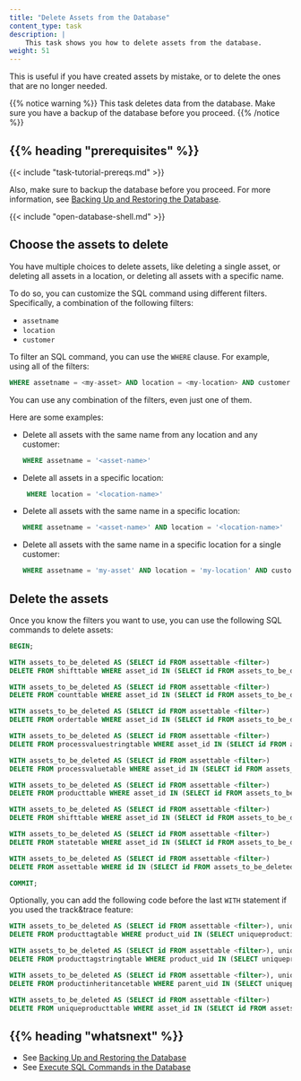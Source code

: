 ```yaml
---
title: "Delete Assets from the Database"
content_type: task
description: |
    This task shows you how to delete assets from the database.
weight: 51
---
```


<!-- overview -->

This is useful if you have created assets by mistake, or to delete
the ones that are no longer needed.

{{% notice warning %}} This task deletes data from the database. Make sure you
have a backup of the database before you proceed. {{% /notice %}}

## {{% heading "prerequisites" %}}

{{< include "task-tutorial-prereqs.md" >}}

Also, make sure to backup the database before you proceed. For more information,
see [Backing Up and Restoring the Database](TODO).

<!-- steps -->

{{< include "open-database-shell.md" >}}

## Choose the assets to delete

You have multiple choices to delete assets, like deleting a single asset, or
deleting all assets in a location, or deleting all assets with a specific name.

To do so, you can customize the SQL command using different filters. Specifically,
a combination of the following filters:

- `assetname`
- `location`
- `customer`

To filter an SQL command, you can use the `WHERE` clause. For example, using all
of the filters:

```sql
WHERE assetname = <my-asset> AND location = <my-location> AND customer = <my-customer>;
```

You can use any combination of the filters, even just one of them.

Here are some examples:

- Delete all assets with the same name  from any location and any customer:

  ```sql
  WHERE assetname = '<asset-name>'
  ```

- Delete all assets in a specific location:

  ```sql
   WHERE location = '<location-name>'
   ```

- Delete all assets with the same name in a specific location:

  ```sql
  WHERE assetname = '<asset-name>' AND location = '<location-name>'
  ```

- Delete all assets with the same name in a specific location for a single customer:

  ```sql
  WHERE assetname = 'my-asset' AND location = 'my-location' AND customer = 'customer'
  ```

## Delete the assets

Once you know the filters you want to use, you can use the following SQL commands
to delete assets:

```sql
BEGIN;

WITH assets_to_be_deleted AS (SELECT id FROM assettable <filter>)
DELETE FROM shifttable WHERE asset_id IN (SELECT id FROM assets_to_be_deleted);

WITH assets_to_be_deleted AS (SELECT id FROM assettable <filter>)
DELETE FROM counttable WHERE asset_id IN (SELECT id FROM assets_to_be_deleted);

WITH assets_to_be_deleted AS (SELECT id FROM assettable <filter>)
DELETE FROM ordertable WHERE asset_id IN (SELECT id FROM assets_to_be_deleted);

WITH assets_to_be_deleted AS (SELECT id FROM assettable <filter>)
DELETE FROM processvaluestringtable WHERE asset_id IN (SELECT id FROM assets_to_be_deleted);

WITH assets_to_be_deleted AS (SELECT id FROM assettable <filter>)
DELETE FROM processvaluetable WHERE asset_id IN (SELECT id FROM assets_to_be_deleted);

WITH assets_to_be_deleted AS (SELECT id FROM assettable <filter>)
DELETE FROM producttable WHERE asset_id IN (SELECT id FROM assets_to_be_deleted);

WITH assets_to_be_deleted AS (SELECT id FROM assettable <filter>)
DELETE FROM shifttable WHERE asset_id IN (SELECT id FROM assets_to_be_deleted);

WITH assets_to_be_deleted AS (SELECT id FROM assettable <filter>)
DELETE FROM statetable WHERE asset_id IN (SELECT id FROM assets_to_be_deleted);

WITH assets_to_be_deleted AS (SELECT id FROM assettable <filter>)
DELETE FROM assettable WHERE id IN (SELECT id FROM assets_to_be_deleted);

COMMIT;
```

Optionally, you can add the following code before the last `WITH` statement if
you used the track&trace feature:

   ```sql
   WITH assets_to_be_deleted AS (SELECT id FROM assettable <filter>), uniqueproducts_to_be_deleted AS (SELECT uniqueproductid FROM uniqueproducttable WHERE asset_id IN (SELECT id FROM assets_to_be_deleted))
   DELETE FROM producttagtable WHERE product_uid IN (SELECT uniqueproductid FROM uniqueproducts_to_be_deleted);

   WITH assets_to_be_deleted AS (SELECT id FROM assettable <filter>), uniqueproducts_to_be_deleted AS (SELECT uniqueproductid FROM uniqueproducttable WHERE asset_id IN (SELECT id FROM assets_to_be_deleted))
   DELETE FROM producttagstringtable WHERE product_uid IN (SELECT uniqueproductid FROM uniqueproducts_to_be_deleted);

   WITH assets_to_be_deleted AS (SELECT id FROM assettable <filter>), uniqueproducts_to_be_deleted AS (SELECT uniqueproductid FROM uniqueproducttable WHERE asset_id IN (SELECT id FROM assets_to_be_deleted))
   DELETE FROM productinheritancetable WHERE parent_uid IN (SELECT uniqueproductid FROM uniqueproducts_to_be_deleted) OR child_uid IN (SELECT uniqueproductid FROM uniqueproducts_to_be_deleted);

   WITH assets_to_be_deleted AS (SELECT id FROM assettable <filter>)
   DELETE FROM uniqueproducttable WHERE asset_id IN (SELECT id FROM assets_to_be_deleted);
   ```

<!-- discussion -->

<!-- Optional section; add links to information related to this topic. -->
## {{% heading "whatsnext" %}}

- See [Backing Up and Restoring the Database](TODO)
- See [Execute SQL Commands in the Database](/docs/administration/execute-sql-in-database)
